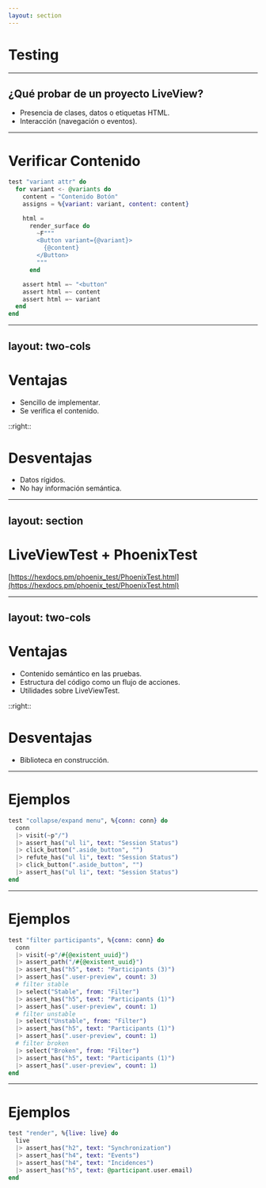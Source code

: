 ```yaml
---
layout: section
---
```


# Testing

---

## ¿Qué probar de un proyecto LiveView?

- Presencia de clases, datos o etiquetas HTML.
- Interacción (navegación o eventos).

---

# Verificar Contenido

```elixir
test "variant attr" do
  for variant <- @variants do
    content = "Contenido Botón"
    assigns = %{variant: variant, content: content}

    html =
      render_surface do
        ~F"""
        <Button variant={@variant}>
          {@content}
        </Button>
        """
      end

    assert html =~ "<button"
    assert html =~ content
    assert html =~ variant
  end
end
```

---
layout: two-cols
---

# Ventajas

- Sencillo de implementar.
- Se verifica el contenido.

::right::

# Desventajas

- Datos rígidos.
- No hay información semántica.

---
layout: section
---

# LiveViewTest + PhoenixTest

[https://hexdocs.pm/phoenix_test/PhoenixTest.html](https://hexdocs.pm/phoenix_test/PhoenixTest.html)

---
layout: two-cols
---

# Ventajas

- Contenido semántico en las pruebas.
- Estructura del código como un flujo de acciones.
- Utilidades sobre LiveViewTest.

::right::

# Desventajas

- Biblioteca en construcción.

---

# Ejemplos

```elixir
test "collapse/expand menu", %{conn: conn} do
  conn
  |> visit(~p"/")
  |> assert_has("ul li", text: "Session Status")
  |> click_button(".aside_button", "")
  |> refute_has("ul li", text: "Session Status")
  |> click_button(".aside_button", "")
  |> assert_has("ul li", text: "Session Status")
end
```

---

# Ejemplos

```elixir
test "filter participants", %{conn: conn} do
  conn
  |> visit(~p"/#{@existent_uuid}")
  |> assert_path("/#{@existent_uuid}")
  |> assert_has("h5", text: "Participants (3)")
  |> assert_has(".user-preview", count: 3)
  # filter stable
  |> select("Stable", from: "Filter")
  |> assert_has("h5", text: "Participants (1)")
  |> assert_has(".user-preview", count: 1)
  # filter unstable
  |> select("Unstable", from: "Filter")
  |> assert_has("h5", text: "Participants (1)")
  |> assert_has(".user-preview", count: 1)
  # filter broken
  |> select("Broken", from: "Filter")
  |> assert_has("h5", text: "Participants (1)")
  |> assert_has(".user-preview", count: 1)
end
```

---

# Ejemplos

```elixir
test "render", %{live: live} do
  live
  |> assert_has("h2", text: "Synchronization")
  |> assert_has("h4", text: "Events")
  |> assert_has("h4", text: "Incidences")
  |> assert_has("h5", text: @participant.user.email)
end
```
